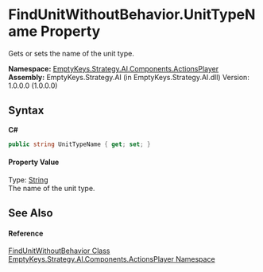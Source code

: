 # FindUnitWithoutBehavior.UnitTypeName Property 
 

Gets or sets the name of the unit type.

**Namespace:**&nbsp;<a href="N_EmptyKeys_Strategy_AI_Components_ActionsPlayer">EmptyKeys.Strategy.AI.Components.ActionsPlayer</a><br />**Assembly:**&nbsp;EmptyKeys.Strategy.AI (in EmptyKeys.Strategy.AI.dll) Version: 1.0.0.0 (1.0.0.0)

## Syntax

**C#**<br />
``` C#
public string UnitTypeName { get; set; }
```


#### Property Value
Type: <a href="http://msdn2.microsoft.com/en-us/library/s1wwdcbf" target="_blank">String</a><br />The name of the unit type.

## See Also


#### Reference
<a href="T_EmptyKeys_Strategy_AI_Components_ActionsPlayer_FindUnitWithoutBehavior">FindUnitWithoutBehavior Class</a><br /><a href="N_EmptyKeys_Strategy_AI_Components_ActionsPlayer">EmptyKeys.Strategy.AI.Components.ActionsPlayer Namespace</a><br />